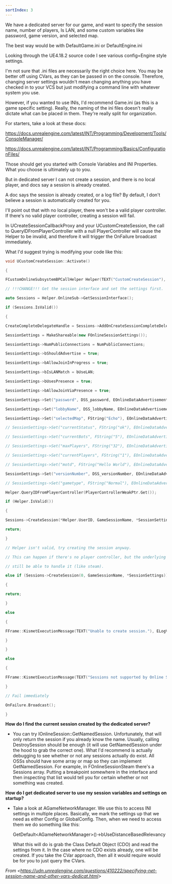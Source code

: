 ```yaml
---
sortIndex: 3
---
```


We have a dedicated server for our game, and want to specify the session name, number of players, Is LAN, and some custom variables like password, game version, and selected map.

The best way would be with DefaultGame.ini or DefaultEngine.ini

Looking through the UE4.18.2 source code I see various config=Engine style settings.

I'm not sure that .ini files are necessarily the right choice here. You may be better off using CVars, as they can be passed in on the console. Therefore, changing server settings wouldn't mean changing anything you have checked in to your VCS but just modifying a command line with whatever system you use.

However, if you wanted to use INIs, I'd recommend Game.ini (as this is a game specific setting). Really, the naming of the ini files doesn't really dictate what can be placed in them. They're really split for organization.

For starters, take a look at these docs:

<https://docs.unrealengine.com/latest/INT/Programming/Development/Tools/ConsoleManager/>

<https://docs.unrealengine.com/latest/INT/Programming/Basics/ConfigurationFiles/>

Those should get you started with Console Variables and INI Properties. What you choose is ultimately up to you.

But in dedicated server I can not create a session, and there is no local player, and docs say a session is already created.

A doc says the session is already created, or a log file? By default, I don't believe a session is automatically created for you.

I'll point out that with no local player, there won't be a valid player controller. If there's no valid player controller, creating a session will fail.

In UCreateSessionCallbackProxy and your UCustomCreateSession, the call to QueryIDFromPlayerController with a null PlayerController will cause the Helper to be invalid, and therefore it will trigger the OnFailure broadcast immediately.

What I'd suggest trying is modifying your code like this:

```cpp
void UCustomCreateSession::Activate()

{

FCustomOnlineSubsystemBPCallHelper Helper(TEXT("CustomCreateSession"), GEngine->GetWorldFromContextObject(WorldContextObject));

// !!!CHANGE!!! Get the session interface and set the settings first.

auto Sessions = Helper.OnlineSub->GetSessionInterface();

if (Sessions.IsValid())

{

CreateCompleteDelegateHandle = Sessions->AddOnCreateSessionCompleteDelegate_Handle(CreateCompleteDelegate);

SessionSettings = MakeShareable(new FOnlineSessionSettings());

SessionSettings->NumPublicConnections = NumPublicConnections;

SessionSettings->bShouldAdvertise = true;

SessionSettings->bAllowJoinInProgress = true;

SessionSettings->bIsLANMatch = bUseLAN;

SessionSettings->bUsesPresence = true;

SessionSettings->bAllowJoinViaPresence = true;

SessionSettings->Set("password", DSS_password, EOnlineDataAdvertisementType::ViaOnlineService);

SessionSettings->Set("lobbyName", DSS_lobbyName, EOnlineDataAdvertisementType::ViaOnlineService);

SessionSettings->Set("selectedMap", FString("Echo"), EOnlineDataAdvertisementType::ViaOnlineService);

// SessionSettings->Set("currentStatus", FString("ok"), EOnlineDataAdvertisementType::ViaOnlineService);

// SessionSettings->Set("currentBots", FString("5"), EOnlineDataAdvertisementType::ViaOnlineService);

// SessionSettings->Set("maxPlayers", FString("32"), EOnlineDataAdvertisementType::ViaOnlineService);

// SessionSettings->Set("currentPlayers", FString("1"), EOnlineDataAdvertisementType::ViaOnlineService);

// SessionSettings->Set("motd", FString("Hello World"), EOnlineDataAdvertisementType::ViaOnlineService);

SessionSettings->Set("versionNumber", DSS_versionNumber, EOnlineDataAdvertisementType::ViaOnlineService);

// SessionSettings->Set("gametype", FString("Normal"), EOnlineDataAdvertisementType::ViaOnlineService);

Helper.QueryIDFromPlayerController(PlayerControllerWeakPtr.Get());

if (Helper.IsValid())

{

Sessions->CreateSession(*Helper.UserID, GameSessionName, *SessionSettings);

return;

}

// Helper isn't valid, try creating the session anyway.

// This can happen if there's no player controller, but the underlying OSS may

// still be able to handle it (like steam).

else if (Sessions->CreateSession(0, GameSessionName, *SessionSettings))

{

return;

}

else

{

FFrame::KismetExecutionMessage(TEXT("Unable to create session."), ELogVerbosity::Warning);

}

}

else

{

FFrame::KismetExecutionMessage(TEXT("Sessions not supported by Online Subsystem"), ELogVerbosity::Warning);

}

// Fail immediately

OnFailure.Broadcast();

}
```

**How do I find the current session created by the dedicated server?**

- You can try IOnlineSession::GetNamedSession. Unfortunately, that will only return the session if you already know the name. Usually, calling DestroySession should be enough (it will use GetNamedSession under the hood to grab the correct one). 
  What I'd recommend is actually debugging to see whether or not any sessions actually do exist. All OSSs should have some array or map so they can implement GetNamedSession. For example, in FOnlineSessionSteam there's a Sessions array. Putting a breakpoint somewhere in the interface and then inspecting that list would tell you for certain whether or not something was created.

**How do I get dedicated server to use my session variables and settings on startup?**

- Take a look at AGameNetworkManager. We use this to access INI settings in multiple places. Basically, we mark the settings up that we need as either Config or GlobalConfig. Then, when we need to access them we do something like this: 

  GetDefault&lt;AGameNetworkManager>()->bUseDistanceBasedRelevancy

  What this will do is grab the Class Default Object (CDO) and read the settings from it. In the case where no CDO exists already, one will be created.
  If you take the CVar approach, then all it would require would be for you to just query the CVars.

*From &lt;<https://udn.unrealengine.com/questions/410222/specifying-net-session-name-and-other-vars-dedicat.html>>*
